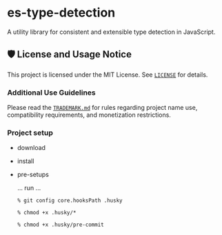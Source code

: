 # es-type-detection

A utility library for consistent and extensible type detection in JavaScript.

## 🛡 License and Usage Notice

This project is licensed under the MIT License. See [`LICENSE`](./LICENSE) for details.

### Additional Use Guidelines

Please read the [`TRADEMARK.md`](./TRADEMARK.md) for rules regarding project name use, compatibility requirements, and monetization restrictions.

### Project setup

- download
- install
- pre-setups

  ... run ...

  ```
  % git config core.hooksPath .husky
  ```

  ```
  % chmod +x .husky/*
  ```

  ```
  % chmod +x .husky/pre-commit
  ```
